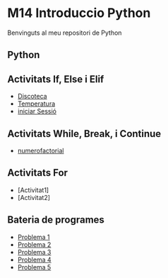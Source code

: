 # M14 Introduccio Python

Benvinguts al meu repositori de Python
## Python
## Activitats If, Else i Elif
- [Discoteca](Discoteca.py)
- [Temperatura](Temperatura.py)
- [iniciar Sessió](iniciarSessió.py)
## Activitats While, Break, i Continue
- [numerofactorial](numerofactorial.py)

## Activitats For
- [Activitat1]
- [Activitat2]













## Bateria de programes

- [Problema 1](Bateria1.py)
- [Problema 2](Bateria2.py)
- [Problema 3](Bateria3.py)
- [Problema 4](Bateria4.py)
- [Problema 5](Bateria5.py)

